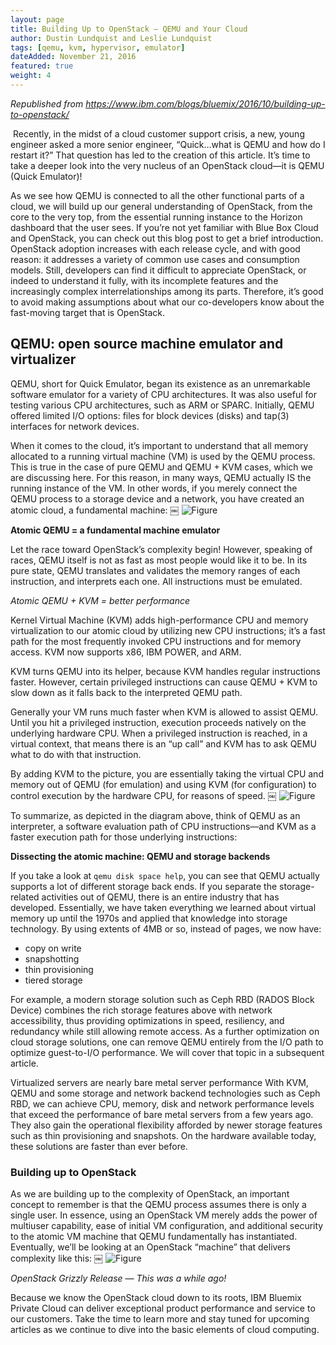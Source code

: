 ```yaml
---
layout: page
title: Building Up to OpenStack — QEMU and Your Cloud
author: Dustin Lundquist and Leslie Lundquist
tags: [qemu, kvm, hypervisor, emulator]
dateAdded: November 21, 2016
featured: true
weight: 4
---
```


_Republished from https://www.ibm.com/blogs/bluemix/2016/10/building-up-to-openstack/_

 Recently, in the midst of a cloud customer support crisis, a new, young engineer asked a more senior engineer, “Quick…what is QEMU and how do I restart it?” That question has led to the creation of this article. It’s time to take a deeper look into the very nucleus of an OpenStack cloud—it is QEMU (Quick Emulator)!

As we see how QEMU is connected to all the other functional parts of a cloud, we will build up our general understanding of OpenStack, from the core to the very top, from the essential running instance to the Horizon dashboard that the user sees. If you’re not yet familiar with Blue Box Cloud and OpenStack, you can check out this blog post to get a brief introduction.
OpenStack adoption increases with each release cycle, and with good reason: it addresses a variety of common use cases and consumption models. Still, developers can find it difficult to appreciate OpenStack, or indeed to understand it fully, with its incomplete features and the increasingly complex interrelationships among its parts. Therefore, it’s good to avoid making assumptions about what our co-developers know about the fast-moving target that is OpenStack.

## QEMU: open source machine emulator and virtualizer

QEMU, short for Quick Emulator, began its existence as an unremarkable software emulator for a variety of CPU architectures. It was also useful for testing various CPU architectures, such as ARM or SPARC. Initially, QEMU offered limited I/O options: files for block devices (disks) and tap(3) interfaces for network devices.

When it comes to the cloud, it’s important to understand that all memory allocated to a running virtual machine (VM) is used by the QEMU process. This is true in the case of pure QEMU and QEMU + KVM cases, which we are discussing here. For this reason, in many ways, QEMU actually IS the running instance of the VM. In other words, if you merely connect the QEMU process to a storage device and a network, you have created an atomic cloud, a fundamental machine:
￼
![Figure]({{site.baseurl}}/img/Atomic_qemu.png)

**Atomic QEMU = a fundamental machine emulator**

Let the race toward OpenStack’s complexity begin! However, speaking of races, QEMU itself is not as fast as most people would like it to be. In its pure state, QEMU translates and validates the memory ranges of each instruction, and interprets each one. All instructions must be emulated.

_Atomic QEMU + KVM = better performance_

Kernel Virtual Machine (KVM) adds high-performance CPU and memory virtualization to our atomic cloud by utilizing new CPU instructions; it’s a fast path for the most frequently invoked CPU instructions and for memory access. KVM now supports x86, IBM POWER, and ARM.

KVM turns QEMU into its helper, because KVM handles regular instructions faster. However, certain privileged instructions can cause QEMU + KVM to slow down as it falls back to the interpreted QEMU path.

Generally your VM runs much faster when KVM is allowed to assist QEMU. Until you hit a privileged instruction, execution proceeds natively on the underlying hardware CPU. When a privileged instruction is reached, in a virtual context, that means there is an “up call” and KVM has to ask QEMU what to do with that instruction.

By adding KVM to the picture, you are essentially taking the virtual CPU and memory out of QEMU (for emulation) and using KVM (for configuration) to control execution by the hardware CPU, for reasons of speed.
￼
![Figure]({{site.baseurl}}/img/Atomic_QEMU%2BKVM.PNG)

To summarize, as depicted in the diagram above, think of QEMU as an interpreter, a software evaluation path of CPU instructions––and KVM as a faster execution path for those underlying instructions:

**Dissecting the atomic machine: QEMU and storage backends**

If you take a look at `qemu disk space help`, you can see that QEMU actually supports a lot of different storage back ends. If you separate the storage-related activities out of QEMU, there is an entire industry that has developed. Essentially, we have taken everything we learned about virtual memory up until the 1970s and applied that knowledge into storage technology. By using extents of 4MB or so, instead of pages, we now have:

 * copy on write
 * snapshotting
 * thin provisioning
 * tiered storage

For example, a modern storage solution such as Ceph RBD (RADOS Block Device) combines the rich storage features above with network accessibility, thus providing optimizations in speed, resiliency, and redundancy while still allowing remote access.
As a further optimization on cloud storage solutions, one can remove QEMU entirely from the I/O path to optimize guest-to-I/O performance. We will cover that topic in a subsequent article.

Virtualized servers are nearly bare metal server performance
With KVM, QEMU and some storage and network backend technologies such as Ceph RBD, we can achieve CPU, memory, disk and network performance levels that exceed the performance of bare metal servers from a few years ago. They also gain the operational flexibility afforded by newer storage features such as thin provisioning and snapshots. On the hardware available today, these solutions are faster than ever before.

### Building up to OpenStack

As we are building up to the complexity of OpenStack, an important concept to remember is that the QEMU process assumes there is only a single user. In essence, using an OpenStack VM merely adds the power of multiuser capability, ease of initial VM configuration, and additional security to the atomic VM machine that QEMU fundamentally has instantiated. Eventually, we’ll be looking at an OpenStack “machine” that delivers complexity like this:
￼
![Figure]({{site.baseurl}}/img/Complicated_openstack.png)

_OpenStack Grizzly Release — This was a while ago!_

Because we know the OpenStack cloud down to its roots, IBM Bluemix Private Cloud  can deliver exceptional product performance and service to our customers. Take the time to learn more  and stay tuned for upcoming articles as we continue to dive into the basic elements of cloud computing.
